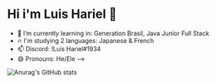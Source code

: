 # Hi i'm Luis Hariel 💪
- 🌱 I’m currently learning in: Generation Brasil, Java Junior Full Stack
- 🔥 I'm studying 2 languages: Japanese & French
- 📫 Discord: !Luis Hariel#1934
- 😄 Pronouns: He/Ele
-->

![Anurag's GitHub stats](https://github-readme-stats.vercel.app/api?username=Luis2k21&theme=great-gatsby&show_icons=true)
